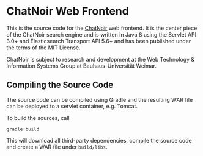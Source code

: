 # ChatNoir Web Frontend

This is the source code for the [ChatNoir](https://www.chatnoir.eu/) web frontend.
It is the center piece of the ChatNoir search engine and is written in Java 8
using the Servlet API 3.0+ and Elasticsearch Transport API 5.6+ and has been published
under the terms of the MIT License.

ChatNoir is subject to research and development at the Web Technology & Information
Systems Group at Bauhaus-Universität Weimar.

## Compiling the Source Code
The source code can be compiled using Gradle and the resulting WAR file can be deployed
to a servlet container, e.g. Tomcat.

To build the sources, call  

    gradle build

This will download all third-party dependencies, compile the source code and
create a WAR file under `build/libs`.
